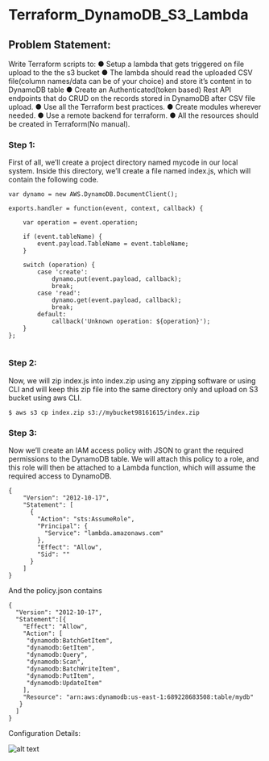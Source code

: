 # Terraform_DynamoDB_S3_Lambda
## Problem Statement:

Write Terraform scripts to:
● Setup a lambda that gets triggered on file upload to the the s3 bucket
● The lambda should read the uploaded CSV file(column names/data can be of your choice)
and store it’s content in to DynamoDB table
● Create an Authenticated(token based) Rest API endpoints that do CRUD on the records
stored in DynamoDB after CSV file upload.
● Use all the Terraform best practices.
● Create modules wherever needed.
● Use a remote backend for terraform.
● All the resources should be created in Terraform(No manual).

### Step 1: 
First of all, we’ll create a project directory named mycode in our local system. Inside this directory, we’ll create a file named index.js, which will contain the following code.

``` var AWS = require('aws-sdk');
var dynamo = new AWS.DynamoDB.DocumentClient();

exports.handler = function(event, context, callback) {

    var operation = event.operation;

    if (event.tableName) {
        event.payload.TableName = event.tableName;
    }

    switch (operation) {
        case 'create':
            dynamo.put(event.payload, callback);
            break;
        case 'read':
            dynamo.get(event.payload, callback);
            break;
        default:
            callback('Unknown operation: ${operation}');
    }
};  


```


### Step 2: 
Now, we will zip index.js into index.zip using any zipping software or using CLI and will keep this zip file into the same directory only and upload on S3 bucket using aws CLI.

`$ aws s3 cp index.zip s3://mybucket98161615/index.zip`

### Step 3:
Now we’ll create an IAM access policy with JSON to grant the required permissions to the DynamoDB table. We will attach this policy to a role, and this role will then be attached to a Lambda function, which will assume the required access to DynamoDB.
~~~
{
    "Version": "2012-10-17",
    "Statement": [
      {
        "Action": "sts:AssumeRole",
        "Principal": {
          "Service": "lambda.amazonaws.com"
        },
        "Effect": "Allow",
        "Sid": ""
      }
    ]
}
~~~~

And the policy.json contains 

```
{  
  "Version": "2012-10-17",
  "Statement":[{
    "Effect": "Allow",
    "Action": [
     "dynamodb:BatchGetItem",
     "dynamodb:GetItem",
     "dynamodb:Query",
     "dynamodb:Scan",
     "dynamodb:BatchWriteItem",
     "dynamodb:PutItem",
     "dynamodb:UpdateItem"
    ],
    "Resource": "arn:aws:dynamodb:us-east-1:689228683508:table/mydb"
   }
  ]
}
```

Configuration Details:

![alt text](http://url/to/img.png)


